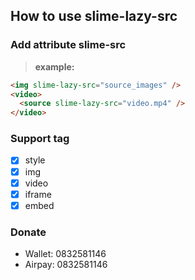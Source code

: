 ## How to use slime-lazy-src
### Add attribute **slime-src**
>**example:**
```html
<img slime-lazy-src="source_images" />
<video>
  <source slime-lazy-src="video.mp4" />
</video>
```
### Support tag
- [x] style
- [x] img
- [x] video
- [x] iframe
- [x] embed
### Donate
- Wallet: 0832581146
- Airpay: 0832581146
